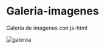 # Galeria-imagenes
Galeria de imagenes con js-html

![galeroa](https://user-images.githubusercontent.com/60888517/90321837-1fda6300-df13-11ea-92f4-2b88cfe5fb0e.JPG)
